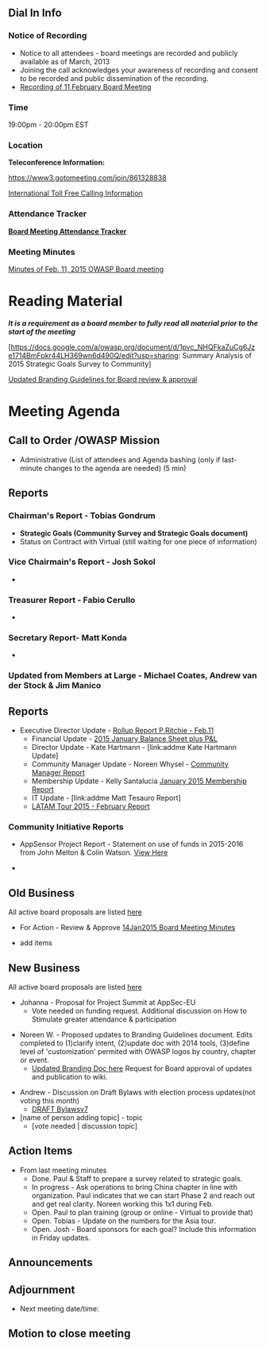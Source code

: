 ## Dial In Info

### Notice of Recording

  - Notice to all attendees - board meetings are recorded and publicly
    available as of March, 2013
  - Joining the call acknowledges your awareness of recording and
    consent to be recorded and public dissemination of the recording.
  - [Recording of 11 February Board
    Meeting](https://www.dropbox.com/s/w2v76kwhgnxcclk/2015-02-11%2016.10%20OWASP%20Board%20Meeting.wmv?dl=0)

### Time

19:00pm - 20:00pm EST

### Location

**Teleconference Information:**

<https://www3.gotomeeting.com/join/861328838>

[International Toll Free Calling
Information](International_Toll_Free_Calling_Information "wikilink")

### Attendance Tracker

**[Board Meeting Attendance
Tracker](https://docs.google.com/a/owasp.org/spreadsheet/ccc?key=0ApZ9zE0hx0LNdG5uRzNYZE8ycDFabnBWNkU4SFpwREE)**

### Meeting Minutes

[Minutes of Feb. 11, 2015 OWASP Board
meeting](https://docs.google.com/document/d/13TnxGl4N1fM0IcVi104d-2CqKfBrDJVeCV2HdxFgtsI/edit?usp=sharing)

# Reading Material

***It is a requirement as a board member to fully read all material
prior to the start of the meeting***

\[<https://docs.google.com/a/owasp.org/document/d/1pvc_NHQFkaZuCg6Jze1714BmFpkr44LH369wn6d490Q/edit?usp=sharing>:
Summary Analysis of 2015 Strategic Goals Survey to Community\]

[Updated Branding Guidelines for Board review &
approval](https://drive.google.com/a/owasp.org/file/d/0ByZ3H0-PMUGuM1hsdlRRdXotNzA/view?usp=sharing)

# Meeting Agenda

## Call to Order /OWASP Mission

  - Administrative (List of attendees and Agenda bashing (only if
    last-minute changes to the agenda are needed) (5 min)

## Reports

### Chairman's Report - Tobias Gondrum

  - **Strategic Goals (Community Survey and Strategic Goals document)**
  - Status on Contract with Virtual (still waiting for one piece of
    information)

### Vice Chairmain's Report - Josh Sokol

  -
### Treasurer Report - Fabio Cerullo

  -
### Secretary Report- Matt Konda

  -
### Updated from Members at Large - Michael Coates, Andrew van der Stock & Jim Manico

## Reports

  - Executive Director Update - [Rollup Report P.Ritchie -
    Feb.11](https://docs.google.com/document/d/1x2ejS6kH20y9T9B0UjUKHMF3UkAGnCcxT-bz4YSy8wQ/edit?usp=sharing)
      - Financial Update - [2015 January Balance Sheet plus
        P\&L](https://drive.google.com/a/owasp.org/file/d/0BxjNZI6rYJRKZzhrMWdiU0ppWmc/view?usp=sharing)
      - Director Update - Kate Hartmann - \[link:addme Kate Hartmann
        Update\]
      - Community Manager Update - Noreen Whysel - [Community Manager
        Report](https://docs.google.com/a/owasp.org/document/d/1xkhYM3p7iMP2SQwDTsAde7q6HHlU_bVt5tj67ane03o/edit?usp=docslist_api)
      - Membership Update - Kelly Santalucia [January 2015 Membership
        Report](January_2015_Membership_Report "wikilink")
      - IT Update - \[link:addme Matt Tesauro Report\]
      - [LATAM Tour 2015 - February
        Report](https://www.owasp.org/images/a/a6/FEBRUARY_REPORT_ON_LATAM_TOUR_2015.docx)

### Community Initiative Reports

  - AppSensor Project Report - Statement on use of funds in 2015-2016
    from John Melton & Colin Watson. [View
    Here](https://www.owasp.org/images/f/f2/Appsensor-funds-2015.docx)

  -
## Old Business

All active board proposals are listed
[here](https://drive.google.com/folderview?id=0BxSfMVkfLvslVXdvUFV3NkxucWc&usp=sharing)

  - For Action - Review & Approve [14Jan2015 Board Meeting
    Minutes](https://docs.google.com/document/d/1hhp1Ll-DBoOxu7rH-3UKwt4qhF6HNgio2qshm05x4A0/edit?usp=sharing)

<!-- end list -->

  - add items

## New Business

All active board proposals are listed
[here](https://drive.google.com/folderview?id=0BxSfMVkfLvslVXdvUFV3NkxucWc&usp=sharing)

  - Johanna - Proposal for Project Summit at AppSec-EU
      - Vote needed on funding request. Additional discussion on How to
        Stimulate greater attendance & participation

<!-- end list -->

  - Noreen W. - Proposed updates to Branding Guidelines document. Edits
    completed to (1)clarify intent, (2)update doc with 2014 tools,
    (3)define level of 'customization' permited with OWASP logos by
    country, chapter or event.
      - [Updated Branding Doc
        here](https://drive.google.com/a/owasp.org/file/d/0ByZ3H0-PMUGuM1hsdlRRdXotNzA/view?usp=sharing)
        Request for Board approval of updates and publication to wiki.

<!-- end list -->

  - Andrew - Discussion on Draft Bylaws with election process
    updates(not voting this month)
      - [DRAFT
        Bylawsv7](https://docs.google.com/document/d/1RnVbx6DXX3tGcFWlrSxyn8NDKPQEYbTcACJR0oCuyaI/edit?usp=sharing)
  - \[name of person adding topic\] - topic
      - \[vote needed | discussion topic\]

## Action Items

  - From last meeting minutes
      - Done. Paul & Staff to prepare a survey related to strategic
        goals.
      - In progress - Ask operations to bring China chapter in line with
        organization. Paul indicates that we can start Phase 2 and reach
        out and get real clarity. Noreen working this 1x1 during Feb.
      - Open. Paul to plan training (group or online - Virtual to
        provide that)
      - Open. Tobias - Update on the numbers for the Asia tour.
      - Open. Josh - Board sponsors for each goal? Include this
        information in Friday updates.

## Announcements

## Adjournment

  - Next meeting date/time:

## Motion to close meeting